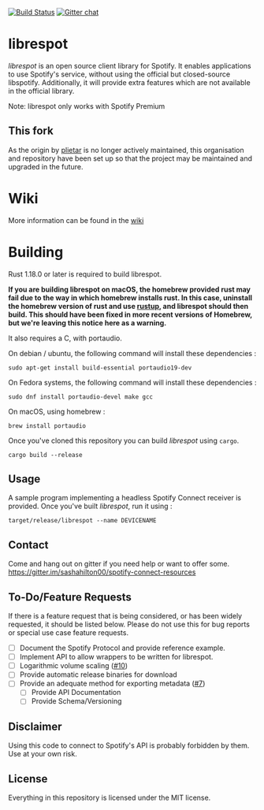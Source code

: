 [![Build Status](https://travis-ci.org/librespot-org/librespot.svg?branch=master)](https://travis-ci.org/librespot-org/librespot)
[![Gitter chat](https://badges.gitter.im/librespot-org/librespot.png)](https://gitter.im/sashahilton00/spotify-connect-resources)

# librespot
*librespot* is an open source client library for Spotify. It enables
applications to use Spotify's service, without using the official but
closed-source libspotify. Additionally, it will provide extra features
which are not available in the official library.

Note: librespot only works with Spotify Premium

## This fork
As the origin by [plietar](https://github.com/plietar/) is no longer actively maintained, this organisation and repository have been set up so that the project may be maintained and upgraded in the future.

# Wiki
More information can be found in the [wiki](https://github.com/librespot-org/librespot/wiki)

# Building
Rust 1.18.0 or later is required to build librespot.

**If you are building librespot on macOS, the homebrew provided rust may fail due to the way in which homebrew installs rust. In this case, uninstall the homebrew version of rust and use [rustup](https://www.rustup.rs/), and librespot should then build. This should have been fixed in more recent versions of Homebrew, but we're leaving this notice here as a warning.**

It also requires a C, with portaudio.

On debian / ubuntu, the following command will install these dependencies :
```shell
sudo apt-get install build-essential portaudio19-dev
```

On Fedora systems, the following command will install these dependencies :
```shell
sudo dnf install portaudio-devel make gcc
```

On macOS, using homebrew :
```shell
brew install portaudio
```

Once you've cloned this repository you can build *librespot* using `cargo`.
```shell
cargo build --release
```

## Usage
A sample program implementing a headless Spotify Connect receiver is provided.
Once you've built *librespot*, run it using :
```shell
target/release/librespot --name DEVICENAME 
```

## Contact
Come and hang out on gitter if you need help or want to offer some.
https://gitter.im/sashahilton00/spotify-connect-resources

## To-Do/Feature Requests
If there is a feature request that is being considered, or has been widely requested, it should be listed below. Please do not use this for bug reports or special use case feature requests.

- [ ] Document the Spotify Protocol and provide reference example.
- [ ] Implement API to allow wrappers to be written for librespot.
- [ ] Logarithmic volume scaling ([#10](https://github.com/librespot-org/librespot/issues/10))
- [ ] Provide automatic release binaries for download
- [ ] Provide an adequate method for exporting metadata ([#7](https://github.com/librespot-org/librespot/issues/7))
  - [ ] Provide API Documentation
  - [ ] Provide Schema/Versioning

## Disclaimer
Using this code to connect to Spotify's API is probably forbidden by them.
Use at your own risk.

## License
Everything in this repository is licensed under the MIT license.
